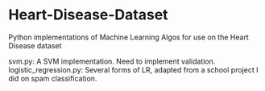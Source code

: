 # Heart-Disease-Dataset
Python implementations of Machine Learning Algos for use on the Heart Disease dataset<br />

svm.py: A SVM implementation. Need to implement validation.<br />
logistic_regression.py: Several forms of LR, adapted from a school project I did on spam classification.<br />
